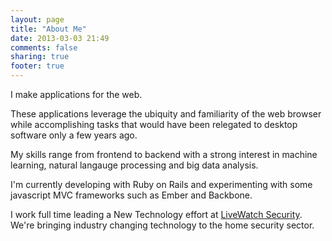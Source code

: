 ```yaml
---
layout: page
title: "About Me"
date: 2013-03-03 21:49
comments: false
sharing: true
footer: true
---
```


I make applications for the web.

These applications leverage the ubiquity and familiarity of the web browser while accomplishing tasks that would have been relegated to desktop software only a few years ago.

My skills range from frontend to backend with a strong interest in machine learning, natural langauge processing and big data analysis.

I'm currently developing with Ruby on Rails and experimenting with some javascript MVC frameworks such as Ember and Backbone.

I work full time leading a New Technology effort at [LiveWatch Security](http://livewatch.com). We're bringing industry changing technology to the home security sector.
